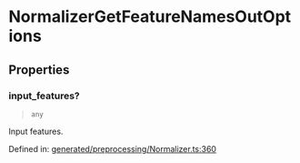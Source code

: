 # NormalizerGetFeatureNamesOutOptions

## Properties

### input\_features?

> `any`

Input features.

Defined in:  [generated/preprocessing/Normalizer.ts:360](https://github.com/transitive-bullshit/scikit-learn-ts/blob/122b3c0/packages/sklearn/src/generated/preprocessing/Normalizer.ts#L360)
